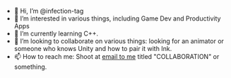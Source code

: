 - 👋 Hi, I’m @infection-tag
- 👀 I’m interested in various things, including Game Dev and Productivity Apps
- 🌱 I’m currently learning C++.
- 💞️ I’m looking to collaborate on various things: looking for an animator or someone who knows Unity and how to pair it with Ink.
- 📫 How to reach me: Shoot at [email to me][email] titled "COLLABORATION" or something.

[email]: qweenjon@gmail.com

<!---
infection-tag/infection-tag is a ✨ special ✨ repository because its `README.md` (this file) appears on your GitHub profile.
You can click the Preview link to take a look at your changes.
--->

